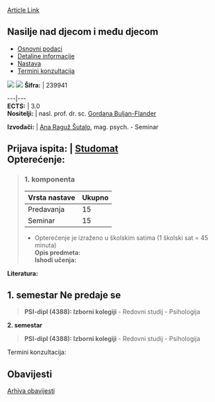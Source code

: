 [Article Link](https://www.fhs.hr/predmet/nndmd)

## Nasilje nad djecom i među djecom
  * [Osnovni podaci](https://www.fhs.hr/predmet/nndmd#v1id-523789_78280_1_0 "Osnovni podaci")
  * [Detaljne informacije](https://www.fhs.hr/predmet/nndmd#v1id-523789_78280_1_1 "Detaljne informacije")
  * [Nastava](https://www.fhs.hr/predmet/nndmd#v1id-523789_78280_1_2 "Nastava")
  * [Termini konzultacija](https://www.fhs.hr/predmet/nndmd#v1id-523789_78280_1_3 "Termini konzultacija")


[![](https://www.fhs.hr/img/flags/gif/hr.gif)](https://www.fhs.hr/predmet/nndmd) [![](https://www.fhs.hr/img/flags/gif/gb.gif)](https://www.fhs.hr/en/course/vacaac)
**Šifra:** |  239941  
  
---|---  
**ECTS:** |  3.0   
**Nositelji:** |  nasl. prof. dr. sc. [Gordana Buljan-Flander](https://www.fhs.hr/djelatnik/gordana.buljan-flander)   
  
**Izvođači:** |  [Ana Raguž Šutalo](https://www.fhs.hr/djelatnik/ana.raguz_sutalo), mag. psych. - Seminar  
  
**Prijava ispita:** |  [Studomat](http://www.isvu.hr/studomat)  
**Opterećenje:**  
---  
> ### 1. komponenta
> | Vrsta nastave | Ukupno  
> ---|---  
> Predavanja | 15  
> Seminar | 15  
> * Opterećenje je izraženo u školskim satima (1 školski sat = 45 minuta)   
**Opis predmeta:**  
> **Ishodi učenja:**  

  
**Literatura:**  

  
**1. semestar** Ne predaje se  
---  
> **PSI-dipl (4388): Izborni kolegiji** - Redovni studij - Psihologija  
>   
  
**2. semestar**  
> **PSI-dipl (4388): Izborni kolegiji** - Redovni studij - Psihologija  
>   
Termini konzultacija: 


## Obavijesti
[Arhiva obavijesti](https://www.fhs.hr/predmet/nndmd?@=21j0g#news_122256 "Arhiva obavijesti")
